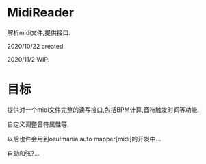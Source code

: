 # MidiReader

解析midi文件,提供接口.

2020/10/22 created.

2020/11/2 WIP.

# 目标

提供对一个midi文件完整的读写接口,包括BPM计算,音符触发时间等功能.

自定义调整音符属性等.

以后也许会用到osu!mania auto mapper[midi]的开发中...

自动和弦?...
